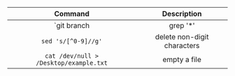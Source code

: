 | Command       | Description                    |
| :------------:| :-----------------------------:|
|`git branch | grep '\*' | sed 's/* //'` | get current branch |
|`sed 's/[^0-9]//g'` | delete non-digit characters|
| `cat /dev/null > /Desktop/example.txt`      | empty a file   |
